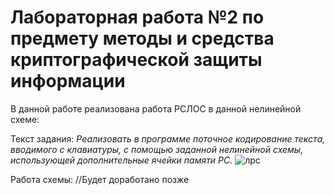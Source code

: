 # Лабораторная работа №2 по предмету методы и средства криптографической защиты информации

В данной работе реализована работа РСЛОС в данной нелинейной схеме:

Текст задания: 
*Реализовать в программе поточное кодирование текста, вводимого с клавиатуры, с помощью заданной нелинейной схемы, использующей дополнительные ячейки памяти РС.*
![лрс](https://github.com/user-attachments/assets/c54ba80e-dadc-4d6a-825b-ad979013946d)

Работа схемы:
//Будет доработано позже

